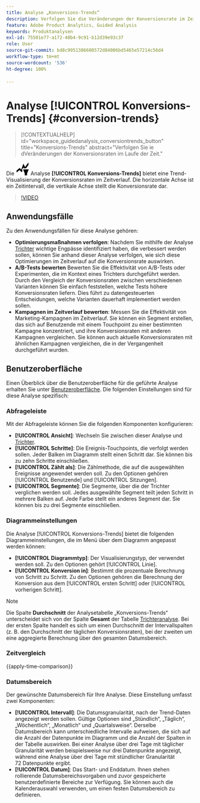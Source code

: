 ```yaml
---
title: Analyse „Konversions-Trends“
description: Verfolgen Sie die Veränderungen der Konversionsrate im Zeitverlauf.
feature: Adobe Product Analytics, Guided Analysis
keywords: Produktanalysen
exl-id: 75501e77-a172-48b4-9c91-b12d39e93c37
role: User
source-git-commit: bd8c9951386608572d84006bd5465e57214c56d4
workflow-type: tm+mt
source-wordcount: '536'
ht-degree: 100%

---
```


# Analyse [!UICONTROL Konversions-Trends] {#conversion-trends}

<!-- markdownlint-disable MD034 -->

>[!CONTEXTUALHELP]
>id="workspace_guidedanalysis_conversiontrends_button"
>title="Konversions-Trends"
>abstract="Verfolgen Sie ie dVeränderungen der Konversionsraten im Laufe der Zeit."

<!-- markdownlint-enable MD034 -->


Die ![Konversionstrends](/help/assets/icons/ConversionTrends.svg) Analyse **[!UICONTROL Konversions-Trends]** bietet eine Trend-Visualisierung der Konversionsraten im Zeitverlauf. Die horizontale Achse ist ein Zeitintervall, die vertikale Achse stellt die Konversionsrate dar.


>[!VIDEO](https://video.tv.adobe.com/v/3423487/?captions=ger&quality=12&learn=on)


## Anwendungsfälle

Zu den Anwendungsfällen für diese Analyse gehören:

* **Optimierungsmaßnahmen verfolgen**: Nachdem Sie mithilfe der Analyse [Trichter](funnel.md) wichtige Engpässe identifiziert haben, die verbessert werden sollen, können Sie anhand dieser Analyse verfolgen, wie sich diese Optimierungen im Zeitverlauf auf die Konversionsrate auswirken.
* **A/B-Tests bewerten** Bewerten Sie die Effektivität von A/B-Tests oder Experimenten, die im Kontext eines Trichters durchgeführt werden. Durch den Vergleich der Konversionsraten zwischen verschiedenen Varianten können Sie einfach feststellen, welche Tests höhere Konversionsraten liefern. Dies führt zu datengesteuerten Entscheidungen, welche Varianten dauerhaft implementiert werden sollen.
* **Kampagnen im Zeitverlauf bewerten**: Messen Sie die Effektivität von Marketing-Kampagnen im Zeitverlauf. Sie können ein Segment erstellen, das sich auf Benutzende mit einem Touchpoint zu einer bestimmten Kampagne konzentriert, und ihre Konversionsraten mit anderen Kampagnen vergleichen. Sie können auch aktuelle Konversionsraten mit ähnlichen Kampagnen vergleichen, die in der Vergangenheit durchgeführt wurden.

## Benutzeroberfläche

Einen Überblick über die Benutzeroberfläche für die geführte Analyse erhalten Sie unter [Benutzeroberfläche](../overview.md#interface). Die folgenden Einstellungen sind für diese Analyse spezifisch:

### Abfrageleiste

Mit der Abfrageleiste können Sie die folgenden Komponenten konfigurieren:

* **[!UICONTROL Ansicht]**: Wechseln Sie zwischen dieser Analyse und [Trichter](funnel.md).
* **[!UICONTROL Schritte]**: Die Ereignis-Touchpoints, die verfolgt werden sollen. Jeder Balken im Diagramm stellt einen Schritt dar. Sie können bis zu zehn Schritte einschließen.
* **[!UICONTROL Zählt als]**: Die Zählmethode, die auf die ausgewählten Ereignisse angewendet werden soll. Zu den Optionen gehören [!UICONTROL Benutzende] und [!UICONTROL Sitzungen].
* **[!UICONTROL Segmente]**: Die Segmente, über die der Trichter verglichen werden soll. Jedes ausgewählte Segment teilt jeden Schritt in mehrere Balken auf. Jede Farbe stellt ein anderes Segment dar. Sie können bis zu drei Segmente einschließen.

### Diagrammeinstellungen

Die Analyse [!UICONTROL Konversions-Trends] bietet die folgenden Diagrammeinstellungen, die im Menü über dem Diagramm angepasst werden können:

* **[!UICONTROL Diagrammtyp]**: Der Visualisierungstyp, der verwendet werden soll. Zu den Optionen gehört [!UICONTROL Linie].
* **[!UICONTROL Konversion in]**: Bestimmt die prozentuale Berechnung von Schritt zu Schritt. Zu den Optionen gehören die Berechnung der Konversion aus dem [!UICONTROL ersten Schritt] oder [!UICONTROL vorherigen Schritt].

>[!NOTE]
>
>Die Spalte **Durchschnitt** der Analysetabelle „Konversions-Trends“ unterscheidet sich von der Spalte **Gesamt** der Tabelle [Trichteranalyse](funnel.md). Bei der ersten Spalte handelt es sich um einen Durchschnitt der Intervallspalten (z. B. den Durchschnitt der täglichen Konversionsraten), bei der zweiten um eine aggregierte Berechnung über den gesamten Datumsbereich.

### Zeitvergleich

{{apply-time-comparison}}


### Datumsbereich

Der gewünschte Datumsbereich für Ihre Analyse. Diese Einstellung umfasst zwei Komponenten:

* **[!UICONTROL Intervall]**: Die Datumsgranularität, nach der Trend-Daten angezeigt werden sollen. Gültige Optionen sind „Stündlich“, „Täglich“, „Wöchentlich“, „Monatlich“ und „Quartalsweise“. Derselbe Datumsbereich kann unterschiedliche Intervalle aufweisen, die sich auf die Anzahl der Datenpunkte im Diagramm und die Anzahl der Spalten in der Tabelle auswirken. Bei einer Analyse über drei Tage mit täglicher Granularität werden beispielsweise nur drei Datenpunkte angezeigt, während eine Analyse über drei Tage mit stündlicher Granularität 72 Datenpunkte ergibt.
* **[!UICONTROL Datum]**: Das Start- und Enddatum. Ihnen stehen rollierende Datumsbereichsvorgaben und zuvor gespeicherte benutzerdefinierte Bereiche zur Verfügung. Sie können auch die Kalenderauswahl verwenden, um einen festen Datumsbereich zu definieren.

<!--
## Example

See below for an example of the analysis.

![Conversion trends time compare](../assets/conversion-trends-compare.png)

-->
